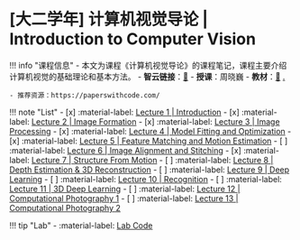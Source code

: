 # [大二学年] 计算机视觉导论 | Introduction to Computer Vision

!!! info "课程信息"
	- 本文为课程《计算机视觉导论》的课程笔记，课程主要介绍计算机视觉的基础理论和基本方法。
	- **智云链接**：[🔗](https://classroom.zju.edu.cn/coursedetail?course_id=30737&tenant_code=112)
	- **授课**：周晓巍
	- **教材**：[📙](https://szeliski.org/Book/) [.](https://www.aliyundrive.com/s/fT6RkyihatM)

    - 推荐资源：https://paperswithcode.com/

!!! note "List"
    - [x] :material-label: [Lecture 1 | Introduction](Lec01.md)
    - [x] :material-label: [Lecture 2 | Image Formation](Lec02.md)
    - [x] :material-label: [Lecture 3 | Image Processing](Lec03.md)
    - [x] :material-label: [Lecture 4 | Model Fitting and Optimization](Lec04.md)
    - [x] :material-label: [Lecture 5 | Feature Matching and Motion Estimation](Lec05.md)
    - [ ] :material-label: [Lecture 6 | Image Alignment and Stitching](Lec06.md)
    - [x] :material-label: [Lecture 7 | Structure From Motion](Lec07.md)
    - [ ] :material-label: [Lecture 8 | Depth Estimation & 3D Reconstruction](Lec08.md)
    - [ ] :material-label: [Lecture 9 | Deep Learning](Lec09.md)
    - [ ] :material-label: [Lecture 10 | Recognition](Lec10.md)
    - [ ] :material-label: [Lecture 11 | 3D Deep Learning](Lec11.md)
    - [ ] :material-label: [Lecture 12 | Computational Photography 1](Lec12.md)
    - [ ] :material-label: [Lecture 13 | Computational Photography 2](Lec13.md)

!!! tip "Lab"
    - :material-label: [Lab Code](https://github.com/IsshikiHugh/Learning/tree/master/ICV_2022FallWinterTerm)
